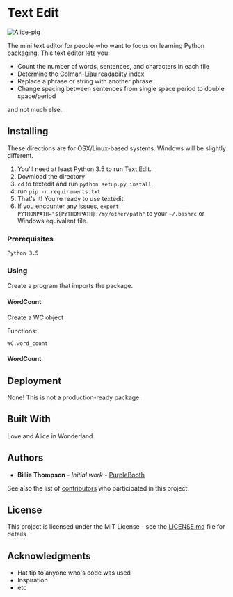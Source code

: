 # Text Edit 

![Alice-pig](/Users/vboykis/Desktop/python_packaging/textedit/textedit/img/alice_pig.jpg)

The mini text editor for people who want to focus on learning Python packaging. This text editor lets you: 

+ Count the number of words, sentences, and characters in  each file 
+ Determine the [Colman-Liau readabilty index](https://readable.io/content/the-coleman-liau-index/)
+ Replace a phrase or string with another phrase 
+ Change spacing between sentences from single space period to double space/period

and not much else. 


## Installing

These directions are for OSX/Linux-based systems. Windows will be slightly different. 

1. You'll need at least Python 3.5 to run Text Edit.
2. Download the directory
3. `cd` to textedit and run `python setup.py install`
4. run `pip -r requirements.txt`
5. That's it! You're ready to use textedit. 
6. If you encounter any issues, `export PYTHONPATH="${PYTHONPATH}:/my/other/path"` to your `~/.bashrc` or Windows equivalent file. 

### Prerequisites

```
Python 3.5
```

### Using

Create a program that imports the package. 

#### WordCount

Create a WC object

Functions: 

`WC.word_count`

#### WordCount


## Deployment

None! This is not a production-ready package. 

## Built With
Love and Alice in Wonderland. 


## Authors

* **Billie Thompson** - *Initial work* - [PurpleBooth](https://github.com/PurpleBooth)

See also the list of [contributors](https://github.com/your/project/contributors) who participated in this project.

## License

This project is licensed under the MIT License - see the [LICENSE.md](LICENSE.md) file for details

## Acknowledgments

* Hat tip to anyone who's code was used
* Inspiration
* etc

